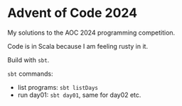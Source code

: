 # Advent of Code 2024

My solutions to the AOC 2024 programming competition.

Code is in Scala because I am feeling rusty in it.

Build with `sbt`.

`sbt` commands: 

* list programs: `sbt listDays`
* run day01: `sbt day01`, same for day02 etc.